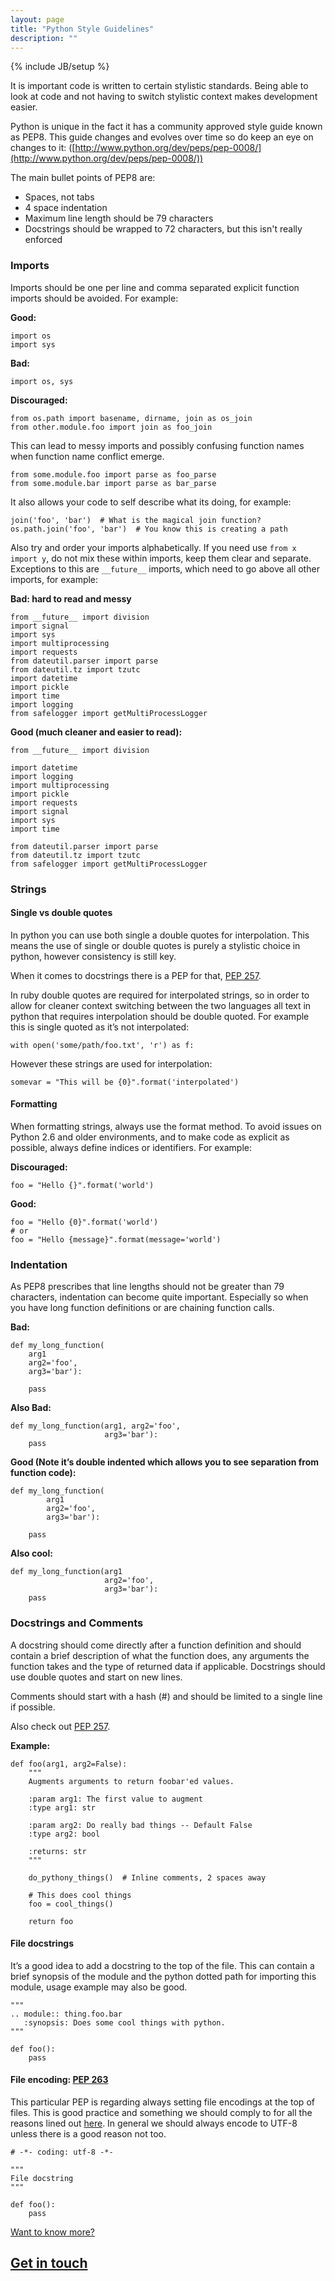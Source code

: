 ```yaml
---
layout: page
title: "Python Style Guidelines"
description: ""
---
```


{% include JB/setup %}

It is important code is written to certain stylistic standards. Being able to look at code and not having to switch stylistic context makes development easier.

Python is unique in the fact it has a community approved style guide known as PEP8. This guide changes and evolves over time so do keep an eye on changes to it: ([http://www.python.org/dev/peps/pep-0008/](http://www.python.org/dev/peps/pep-0008/))

The main bullet points of PEP8 are:
* Spaces, not tabs
* 4 space indentation
* Maximum line length should be 79 characters
* Docstrings should be wrapped to 72 characters, but this isn't really enforced

### Imports

Imports should be one per line and comma separated explicit function imports should be avoided. For example:

**Good:**

    import os
    import sys

**Bad:**

    import os, sys

**Discouraged:**

    from os.path import basename, dirname, join as os_join
    from other.module.foo import join as foo_join

This can lead to messy imports and possibly confusing function names when function name conflict emerge.

    from some.module.foo import parse as foo_parse
    from some.module.bar import parse as bar_parse

It also allows your code to self describe what its doing, for example:

    join('foo', 'bar')  # What is the magical join function?
    os.path.join('foo', 'bar')  # You know this is creating a path

Also try and order your imports alphabetically. If you need use ``from x import y``, do not mix these within imports, keep them clear and separate. Exceptions to this are ``__future__`` imports, which need to go above all other imports, for example:

**Bad: hard to read and messy**

    from __future__ import division
    import signal
    import sys
    import multiprocessing
    import requests
    from dateutil.parser import parse
    from dateutil.tz import tzutc
    import datetime
    import pickle
    import time
    import logging
    from safelogger import getMultiProcessLogger

**Good (much cleaner and easier to read):**

    from __future__ import division

    import datetime
    import logging
    import multiprocessing
    import pickle
    import requests
    import signal
    import sys
    import time

    from dateutil.parser import parse
    from dateutil.tz import tzutc
    from safelogger import getMultiProcessLogger

### Strings

#### Single vs double quotes

In python you can use both single a double quotes for interpolation. This means the use of single or double quotes is purely a stylistic choice in python, however consistency is still key.

When it comes to docstrings there is a PEP for that, [PEP 257](http://www.python.org/dev/peps/pep-0257/).

In ruby double quotes are required for interpolated strings, so in order to allow for cleaner context switching between the two languages all text in python that requires interpolation should be double quoted. For example this is single quoted as it’s not interpolated:

    with open('some/path/foo.txt', 'r') as f:

However these strings are used for interpolation:

    somevar = "This will be {0}".format('interpolated')

#### Formatting

When formatting strings, always use the format method. To avoid issues on Python 2.6 and older environments, and to make code as explicit as possible, always define indices or identifiers. For example:

**Discouraged:**

    foo = "Hello {}".format('world')

**Good:**

    foo = "Hello {0}".format('world')
    # or
    foo = "Hello {message}".format(message='world')

### Indentation

As PEP8 prescribes that line lengths should not be greater than 79 characters, indentation can become quite important. Especially so when you have long function definitions or are chaining function calls.

**Bad:**

    def my_long_function(
        arg1
        arg2='foo',
        arg3='bar'):

        pass

**Also Bad:**

    def my_long_function(arg1, arg2='foo',
                         arg3='bar'):
        pass

**Good (Note it’s double indented which allows you to see separation from function code):**

    def my_long_function(
            arg1
            arg2='foo',
            arg3='bar'):

        pass

**Also cool:**

    def my_long_function(arg1
                         arg2='foo',
                         arg3='bar'):
        pass

### Docstrings and Comments

A docstring should come directly after a function definition and should contain a brief description of what the function does, any arguments the function takes and the type of returned data if applicable. Docstrings should use double quotes and start on new lines.

Comments should start with a hash (#) and should be limited to a single line if possible.

Also check out [PEP 257](http://www.python.org/dev/peps/pep-0257/).

**Example:**

    def foo(arg1, arg2=False):
        """
        Augments arguments to return foobar'ed values.

        :param arg1: The first value to augment
        :type arg1: str

        :param arg2: Do really bad things -- Default False
        :type arg2: bool

        :returns: str
        """

        do_pythony_things()  # Inline comments, 2 spaces away

        # This does cool things
        foo = cool_things()

        return foo

#### File docstrings

It’s a good idea to add a docstring to the top of the file. This can contain a brief synopsis of the module and the python dotted path for importing this module, usage example may also be good.

    """
    .. module:: thing.foo.bar
       :synopsis: Does some cool things with python.
    """

    def foo():
        pass

#### File encoding: [PEP 263](http://www.python.org/dev/peps/pep-0263/)

This particular PEP is regarding always setting file encodings at the top of files. This is good practice and something we should comply to for all the reasons lined out [here](http://www.python.org/dev/peps/pep-0263/). In general we should always encode to UTF-8 unless there is a good reason not too.

    # -*- coding: utf-8 -*-

    """
    File docstring
    """

    def foo():
        pass

<div class="dotted-rule">
</div>
<section class='text-block'>
  <div class='footer'>
    <a href='/contact'>
      <div class='caption'>
        Want to know more?
      </div>
      <h2>
        Get in touch
        <div class='forward-arrow'>
        </div>
      </h2>
    </a>
  </div>
</section>
